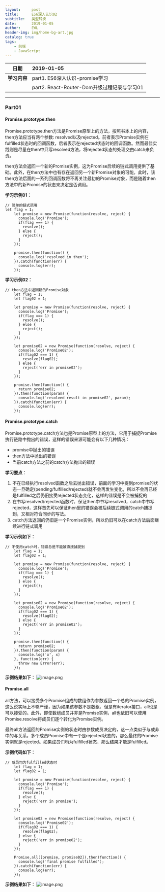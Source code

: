 ```yaml
---
layout:     post
title:      ES6深入认识02
subtitle:   类型转换
date:       2019-01-05
author:     EWL
header-img: img/home-bg-art.jpg
catalog: true
tags:
    - 前端    
    - JavaScript   
---
```


| **日期**      | 2019-01-05   |
| --------   | :-----  |
| **学习内容** | part1. ES6深入认识-promise学习   |
|              | part2. React-Router-Dom升级过程记录与学习01   |

---

### Part01

#### Promise.prototype.then

Promise.prototype.then方法是Promise原型上的方法，按照书本上的内容，then方法应当有两个参数: resolved以及rejected。前者表示Promise实例在fulfilled状态时的回调函数，后者表示在rejected状态时的回调函数。然而最佳实践则是尽量在then中只写resolved方法，将rejected状态的处理交由catch来负责。

then方法会返回一个新的Promise实例，这为Promise后续的链式调用提供了基础。此外，在then方法中也有存在返回另一个新Promise对象的可能，此时，该then方法后面的一系列回调函数将不再关注最初的Promise对象，而是随着then方法中的新Promise的状态来决定是否调用。

**学习示例01：**

```
// 简单的链式调用
let flag = 1;
    let promise = new Promise(function(resolve, reject) {
      console.log('Promise');
      if(flag === 1) {
        resolve();
      } else {
        reject();
      }
    });

    promise.then(function() {
      console.log('resolved in then');
    }).catch(function(err) {
      console.log(err);
    });
```

**学习示例02：**

```
// then方法中返回新的Promise对象
    let flag = 1;
    let flag02 = 1;

    let promise = new Promise(function(resolve, reject) {
      console.log('Promise');
      if(flag === 1) {
        resolve();
      } else {
        reject();
      }
    });

    let promise02 = new Promise(function(resolve, reject) {
      console.log('Promise02');
      if(flag02 === 1) {
        resolve(flag02);
      } else {
        reject('err in promise02');
      }
    });

    promise.then(function() {
      return promise02;
    }).then(function(param) {
      console.log('resolved result in promise02', param);
    }).catch(function(err) {
      console.log(err);
    });
```


#### Promise.prototype.catch

Promise.prototype.catch方法也是Promise原型上的方法，它用于捕捉Promise执行链路中抛出的错误，这样的错误来源可能会有以下几种情况：

- promise中抛出的错误
- then方法中抛出的错误
- 当前catch方法之前的catch方法抛出的错误

**学习要点**：
1. 不在已经执行resolved函数之后去抛出错误，前面的学习中提到promise的状态一旦确定(pending/fulfilled/rejected)就不会再发生变化，所以不会再已经是fulfilled之后仍旧接受rejected状态变化，这样的错误是不会被捕捉的
2. 在书写resolved/rejected函数时，保证then中书写resolved，catch中书写rejected，这样首先可以保证then里的错误会被后续链式调用的catch捕捉到，又相对符合同步的写法。
3. catch方法返回的仍旧是一个Promise实例，所以仍旧可以在catch方法后面继续进行链式调用

**学习示例如下：**
```
// 不使用catch时，错误总是不能被直接捕捉到
    let flag = 1;
    let flag02 = 1;

    let promise = new Promise(function(resolve, reject) {
      console.log('Promise');
      if(flag === 1) {
        resolve();
      } else {
        reject();
      }
    });

    let promise02 = new Promise(function(resolve, reject) {
      console.log('Promise02');
      if(flag02 === 1) {
        resolve(flag02);
      } else {
        reject('err in promise02');
      }
    });

    promise.then(function() {
      return promise02;
    }).then(function(param) {
      console.log('x', x)
    }, function(err) {
      throw new Error(err);
    });
```
**示例结果如下：**
![image.png](https://upload-images.jianshu.io/upload_images/7930564-d6edae001455cc2a.png?imageMogr2/auto-orient/strip%7CimageView2/2/w/1240)

#### Promise.all

all方法，可以接受多个Promise组成的数组作为参数返回一个总的Promise实例，这么说实际上不够严谨，因为如果该参数不是数组，但是有iterator接口，all也是可以接受的。此外，即使数组成员并非是Promise实例，all也依旧可以使用Promise.resolve将成员们逐个转化为Promise实例。

最终all方法返回的Promise实例的状态时由参数成员决定的，这一点类似于与或非中的与关系，多个成员Promise中有一个是rejected状态的，那么最终的Promise实例就是rejected。如果成员们均为fulfilled状态，那么结果才能是fulfilled。

**示例代码如下：**
```
// 成员均为fulfilled状态时
    let flag = 1;
    let flag02 = 1;

    let promise = new Promise(function(resolve, reject) {
      console.log('Promise');
      if(flag === 1) {
        resolve();
      } else {
        reject('err in promise');
      }
    });

    let promise02 = new Promise(function(resolve, reject) {
      console.log('Promise02');
      if(flag02 === 1) {
        resolve(flag02);
      } else {
        reject('err in promise02');
      }
    });
    
    Promise.all([promise, promise02]).then(function() {
      console.log('final promise fulfilled');
    }).catch(function(err) {
      console.log(err);
    });
```
**示例结果如下：**
![image.png](https://upload-images.jianshu.io/upload_images/7930564-8751fce5fd689e5d.png?imageMogr2/auto-orient/strip%7CimageView2/2/w/1240)
